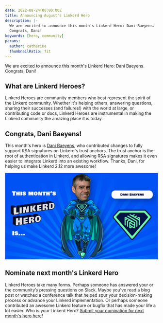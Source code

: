 ```yaml
---
date: 2022-08-24T00:00:00Z
title: Announcing August's Linkerd Hero
description: |-
  We are excited to announce this month's Linkerd Hero: Dani Baeyens.
  Congrats, Dani!
keywords: [hero, community]
params:
  author: catherine
  thumbnailRatio: fit
---
```


We are excited to announce this month's Linkerd Hero: Dani Baeyens. Congrats, Dani!

## What are Linkerd Heroes?

Linkerd Heroes are community members who best represent the spirit of the Linkerd
community. Whether it's helping others, answering questions, sharing their successes
(and failures!) with the world at large, or contributing code or docs, Linkerd Heroes
are instrumental in making the Linkerd community the amazing place it is today.

## Congrats, Dani Baeyens!

This month's hero is [Dani Baeyens](http://www.linkedin.com/in/danibaeyens),
who contributed changes to fully support RSA signatures on Linkerd's trust anchors.
The trust anchor is the root of authentication in Linkerd, and allowing RSA
signatures makes it even easier to integrate Linkerd into an existing workflow.
Thanks, Dani, for helping us make Linkerd 2.12 more awesome!

![Dani Baeyens](cover.jpg)

## Nominate next month's Linkerd Hero

Linkerd Heroes take many forms. Perhaps someone has answered your or the community’s
pressing questions on Slack. Maybe you've read a blog post or watched a conference
talk that helped spur your decision-making process or advance your Linkerd
implementation. Or perhaps someone contributed an awesome Linkerd feature or bugfix
that has made your life a lot easier. Who is your Linkerd Hero?
[Submit your nomination for next month's hero here](https://docs.google.com/forms/d/e/1FAIpQLSfNv--UnbbZSzW7J3SbREIMI-HaooyX9im8yLIGB7M_LKT_Fw/viewform?usp=sf_link)!
